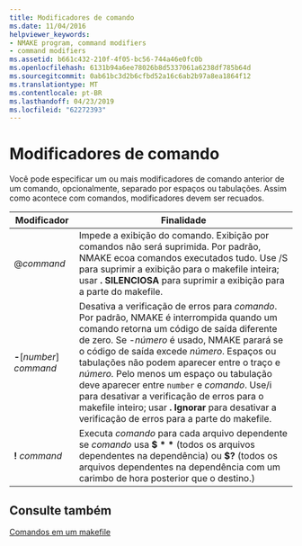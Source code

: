 ```yaml
---
title: Modificadores de comando
ms.date: 11/04/2016
helpviewer_keywords:
- NMAKE program, command modifiers
- command modifiers
ms.assetid: b661c432-210f-4f05-bc56-744a46e0fc0b
ms.openlocfilehash: 6131b94a6ee78026b8d5337061a6238df785b64d
ms.sourcegitcommit: 0ab61bc3d2b6cfbd52a16c6ab2b97a8ea1864f12
ms.translationtype: MT
ms.contentlocale: pt-BR
ms.lasthandoff: 04/23/2019
ms.locfileid: "62272393"
---
```

# <a name="command-modifiers"></a>Modificadores de comando

Você pode especificar um ou mais modificadores de comando anterior de um comando, opcionalmente, separado por espaços ou tabulações. Assim como acontece com comandos, modificadores devem ser recuados.

|Modificador|Finalidade|
|--------------|-------------|
|\@*command*|Impede a exibição do comando. Exibição por comandos não será suprimida. Por padrão, NMAKE ecoa comandos executados tudo. Use /S para suprimir a exibição para o makefile inteira; usar **. SILENCIOSA** para suprimir a exibição para a parte do makefile.|
|**-**\[*number*] *command*|Desativa a verificação de erros para *comando*. Por padrão, NMAKE é interrompida quando um comando retorna um código de saída diferente de zero. Se -*número* é usado, NMAKE parará se o código de saída excede *número*. Espaços ou tabulações não podem aparecer entre o traço e *número.* Pelo menos um espaço ou tabulação deve aparecer entre `number` e *comando*. Use/i para desativar a verificação de erros para o makefile inteiro; usar **. Ignorar** para desativar a verificação de erros para a parte do makefile.|
|**\!** *command*|Executa *comando* para cada arquivo dependente se *comando* usa <strong>$ \* \*</strong> (todos os arquivos dependentes na dependência) ou **$?** (todos os arquivos dependentes na dependência com um carimbo de hora posterior que o destino.)|

## <a name="see-also"></a>Consulte também

[Comandos em um makefile](commands-in-a-makefile.md)
